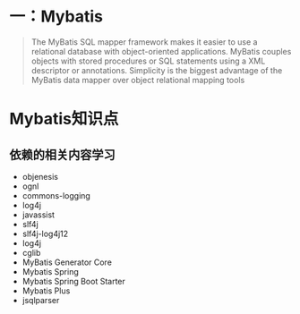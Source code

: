 # 一：Mybatis
>The MyBatis SQL mapper framework makes it easier to use a relational database with object-oriented applications. MyBatis couples objects with stored procedures or SQL statements using a XML descriptor or annotations. Simplicity is the biggest advantage of the MyBatis data mapper over object relational mapping tools


# Mybatis知识点
## 依赖的相关内容学习
* objenesis
* ognl
* commons-logging
* log4j
* javassist
* slf4j
* slf4j-log4j12
* log4j
* cglib
* MyBatis Generator Core
* Mybatis Spring
* Mybatis Spring Boot Starter
* Mybatis Plus
* jsqlparser














